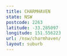 ```yaml
---
title: CHARMHAVEN
state: NSW
postcode: 2263
latitude: -33.285097
longitude: 151.556223
url: /nsw/charmhaven/
layout: suburb
---
```

